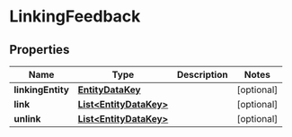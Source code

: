 

# LinkingFeedback

## Properties

Name | Type | Description | Notes
------------ | ------------- | ------------- | -------------
**linkingEntity** | [**EntityDataKey**](EntityDataKey.md) |  |  [optional]
**link** | [**List&lt;EntityDataKey&gt;**](EntityDataKey.md) |  |  [optional]
**unlink** | [**List&lt;EntityDataKey&gt;**](EntityDataKey.md) |  |  [optional]




